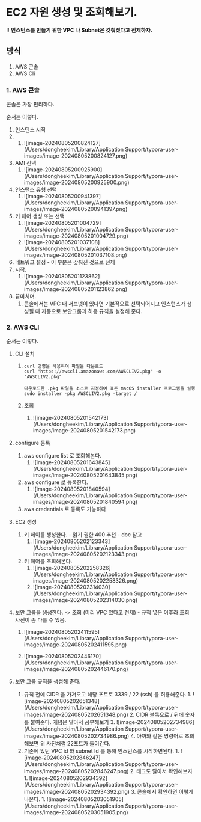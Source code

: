 # EC2 자원 생성 및 조회해보기.

!! **인스턴스를 만들기 위한 VPC 나 Subnet은 갖춰졌다고 전제하자.**



## 방식

1. AWS 콘솔
2. AWS Cli



### 1. AWS 콘솔

콘솔은 가장 편리하다.

순서는 이렇다.

1. 인스턴스 시작
2. 
   1. ![image-20240805200824127](/Users/dongheekim/Library/Application Support/typora-user-images/image-20240805200824127.png)
3. AMI 선택
   1. ![image-20240805200925900](/Users/dongheekim/Library/Application Support/typora-user-images/image-20240805200925900.png)
4. 인스턴스 유형 선택
   1. ![image-20240805200941397](/Users/dongheekim/Library/Application Support/typora-user-images/image-20240805200941397.png)
5. 키 페어 생성 또는 선택
   1. ![image-20240805201004729](/Users/dongheekim/Library/Application Support/typora-user-images/image-20240805201004729.png)
   2. ![image-20240805201037108](/Users/dongheekim/Library/Application Support/typora-user-images/image-20240805201037108.png)
6. 네트워크 설정 - 이 부분은 갖춰진 것으로 전제
7. 시작.
   1. ![image-20240805201123862](/Users/dongheekim/Library/Application Support/typora-user-images/image-20240805201123862.png)
8. 끝마치며.
   1. 콘솔에서는 VPC 내 서브넷이 있다면 기본적으로 선택되어지고 인스턴스가 생성될 때 자동으로 보안그룹과 허용 규칙을 설정해 준다.



### 2. AWS CLI

순서는 이렇다.

1. CLI 설치

   1. ```
      curl 명령을 사용하여 파일을 다운로드
      curl "https://awscli.amazonaws.com/AWSCLIV2.pkg" -o "AWSCLIV2.pkg"
      
      다운로드한 .pkg 파일을 소스로 지정하여 표준 macOS installer 프로그램을 실행
      sudo installer -pkg AWSCLIV2.pkg -target /
      ```

   2. 조회

      1. ![image-20240805201542173](/Users/dongheekim/Library/Application Support/typora-user-images/image-20240805201542173.png)

2. configure 등록

   1. aws configure list 로 조회해본다.
      1. ![image-20240805201643845](/Users/dongheekim/Library/Application Support/typora-user-images/image-20240805201643845.png)
   2. aws configure 로 등록한다.
      1. ![image-20240805201840594](/Users/dongheekim/Library/Application Support/typora-user-images/image-20240805201840594.png)
   3. aws credentials 로 등록도 가능하다 

3. EC2 생성

   1. 키 페이를 생성한다. - 읽기 권한 400 추천 - doc 참고
      1. ![image-20240805202123343](/Users/dongheekim/Library/Application Support/typora-user-images/image-20240805202123343.png)
   2. 키 페어를 조회해본다.
      1. ![image-20240805202258326](/Users/dongheekim/Library/Application Support/typora-user-images/image-20240805202258326.png)
      2. ![image-20240805202314030](/Users/dongheekim/Library/Application Support/typora-user-images/image-20240805202314030.png)

3. 보안 그룹을 생성한다. -> 조회 (미리 VPC 있다고 전제) - 규칙 넣은 이후라 조회 사진이 좀 다를 수 있음. 

   1. ![image-20240805202411595](/Users/dongheekim/Library/Application Support/typora-user-images/image-20240805202411595.png)

   2. ![image-20240805202446170](/Users/dongheekim/Library/Application Support/typora-user-images/image-20240805202446170.png)

4. 보안 그룹 규칙을 생성해 준다. 

 	1. 규칙 전에 CIDR 을 가져오고 해당 포트로 3339 / 22 (ssh) 를 허용해준다.
          	1. ![image-20240805202651348](/Users/dongheekim/Library/Application Support/typora-user-images/image-20240805202651348.png)
          	2. CIDR 블록으로 / 뒤에 숫자를 붙여준다. 개념은 알아서 공부해보기
          	3. ![image-20240805202734986](/Users/dongheekim/Library/Application Support/typora-user-images/image-20240805202734986.png)
          	4. 아까와 같은 명령어로 조회해보면 위 사진처럼 22포트가 들어간다.
 	2. 기존에 있던 VPC id 와 subnet Id 를 통해 인스턴스를 시작하면된다.
          	1. ![image-20240805202846247](/Users/dongheekim/Library/Application Support/typora-user-images/image-20240805202846247.png)
          	2. 태그도 달아서 확인해보자
         	1. ![image-20240805202934392](/Users/dongheekim/Library/Application Support/typora-user-images/image-20240805202934392.png)
          	3. 콘솔에서 확인하면 이렇게 나온다.
         	1. ![image-20240805203051905](/Users/dongheekim/Library/Application Support/typora-user-images/image-20240805203051905.png)